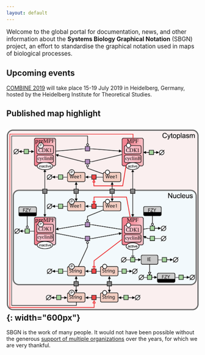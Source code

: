 ```yaml
---
layout: default
---
```


<p style="font-size:110%;">Welcome to the global portal for documentation, news, and other information about the <strong>Systems Biology Graphical Notation</strong> (SBGN) project, an effort to standardise the graphical notation used in maps of biological processes.</p>

## Upcoming events 

[COMBINE 2019](http://co.mbine.org/events/COMBINE_2019) will take place 15-19 July 2019 in Heidelberg, Germany, hosted by the Heidelberg Institute for Theoretical Studies.


## Published map highlight

![](images/published_maps/toure_drosophila.png){: width="600px"}
-----

SBGN is the work of many people. It would not have been possible without the generous [support of multiple organizations](/sbgn/about#funding) over the years, for which we are very thankful.

